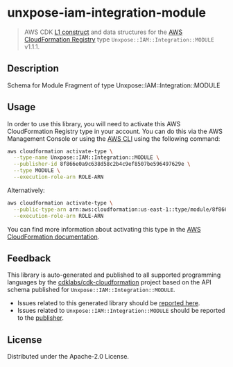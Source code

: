 # unxpose-iam-integration-module

> AWS CDK [L1 construct](https://docs.aws.amazon.com/cdk/latest/guide/constructs.html) and data structures for the [AWS CloudFormation Registry](https://docs.aws.amazon.com/AWSCloudFormation/latest/UserGuide/registry.html) type `Unxpose::IAM::Integration::MODULE` v1.1.1.

## Description

Schema for Module Fragment of type Unxpose::IAM::Integration::MODULE

## Usage

In order to use this library, you will need to activate this AWS CloudFormation Registry type in your account. You can do this via the AWS Management Console or using the [AWS CLI](https://aws.amazon.com/cli/) using the following command:

```sh
aws cloudformation activate-type \
  --type-name Unxpose::IAM::Integration::MODULE \
  --publisher-id 8f866e0a9c638d58c2b4c9ef8507be596497629e \
  --type MODULE \
  --execution-role-arn ROLE-ARN
```

Alternatively:

```sh
aws cloudformation activate-type \
  --public-type-arn arn:aws:cloudformation:us-east-1::type/module/8f866e0a9c638d58c2b4c9ef8507be596497629e/Unxpose-IAM-Integration-MODULE \
  --execution-role-arn ROLE-ARN
```

You can find more information about activating this type in the [AWS CloudFormation documentation](https://docs.aws.amazon.com/AWSCloudFormation/latest/UserGuide/registry-public.html).

## Feedback

This library is auto-generated and published to all supported programming languages by the [cdklabs/cdk-cloudformation](https://github.com/cdklabs/cdk-cloudformation) project based on the API schema published for `Unxpose::IAM::Integration::MODULE`.

* Issues related to this generated library should be [reported here](https://github.com/cdklabs/cdk-cloudformation/issues/new?title=Issue+with+%40cdk-cloudformation%2Funxpose-iam-integration-module+v1.1.1).
* Issues related to `Unxpose::IAM::Integration::MODULE` should be reported to the [publisher](undefined).

## License

Distributed under the Apache-2.0 License.
